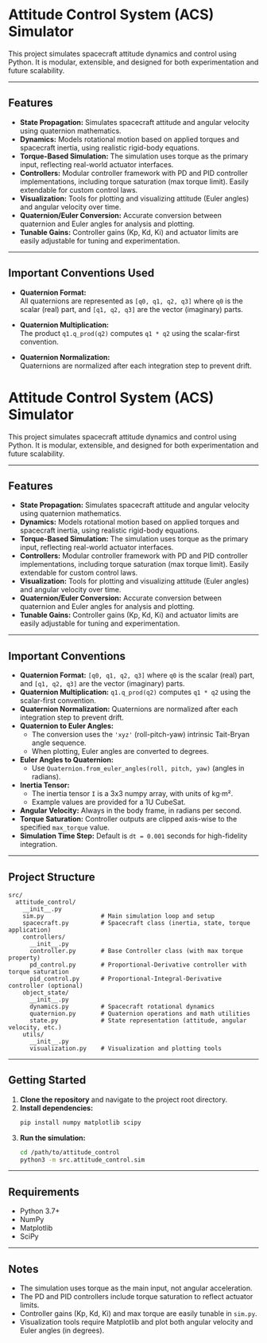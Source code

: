 # Attitude Control System (ACS) Simulator

This project simulates spacecraft attitude dynamics and control using Python. It is modular, extensible, and designed for both experimentation and future scalability.

---

## Features

- **State Propagation:** Simulates spacecraft attitude and angular velocity using quaternion mathematics.
- **Dynamics:** Models rotational motion based on applied torques and spacecraft inertia, using realistic rigid-body equations.
- **Torque-Based Simulation:** The simulation uses torque as the primary input, reflecting real-world actuator interfaces.
- **Controllers:** Modular controller framework with PD and PID controller implementations, including torque saturation (max torque limit). Easily extendable for custom control laws.
- **Visualization:** Tools for plotting and visualizing attitude (Euler angles) and angular velocity over time.
- **Quaternion/Euler Conversion:** Accurate conversion between quaternion and Euler angles for analysis and plotting.
- **Tunable Gains:** Controller gains (Kp, Kd, Ki) and actuator limits are easily adjustable for tuning and experimentation.

---

## **Important Conventions Used**

- **Quaternion Format:**  
  All quaternions are represented as `[q0, q1, q2, q3]` where `q0` is the scalar (real) part, and `[q1, q2, q3]` are the vector (imaginary) parts.

- **Quaternion Multiplication:**  
  The product `q1.q_prod(q2)` computes `q1 * q2` using the scalar-first convention.

- **Quaternion Normalization:**  
  Quaternions are normalized after each integration step to prevent drift.


# Attitude Control System (ACS) Simulator

This project simulates spacecraft attitude dynamics and control using Python. It is modular, extensible, and designed for both experimentation and future scalability.

---

## Features

- **State Propagation:** Simulates spacecraft attitude and angular velocity using quaternion mathematics.
- **Dynamics:** Models rotational motion based on applied torques and spacecraft inertia, using realistic rigid-body equations.
- **Torque-Based Simulation:** The simulation uses torque as the primary input, reflecting real-world actuator interfaces.
- **Controllers:** Modular controller framework with PD and PID controller implementations, including torque saturation (max torque limit). Easily extendable for custom control laws.
- **Visualization:** Tools for plotting and visualizing attitude (Euler angles) and angular velocity over time.
- **Quaternion/Euler Conversion:** Accurate conversion between quaternion and Euler angles for analysis and plotting.
- **Tunable Gains:** Controller gains (Kp, Kd, Ki) and actuator limits are easily adjustable for tuning and experimentation.

---

## Important Conventions

- **Quaternion Format:** `[q0, q1, q2, q3]` where `q0` is the scalar (real) part, and `[q1, q2, q3]` are the vector (imaginary) parts.
- **Quaternion Multiplication:** `q1.q_prod(q2)` computes `q1 * q2` using the scalar-first convention.
- **Quaternion Normalization:** Quaternions are normalized after each integration step to prevent drift.
- **Quaternion to Euler Angles:**
  - The conversion uses the `'xyz'` (roll-pitch-yaw) intrinsic Tait-Bryan angle sequence.
  - When plotting, Euler angles are converted to degrees.
- **Euler Angles to Quaternion:**
  - Use `Quaternion.from_euler_angles(roll, pitch, yaw)` (angles in radians).
- **Inertia Tensor:**
  - The inertia tensor `I` is a 3x3 numpy array, with units of kg·m².
  - Example values are provided for a 1U CubeSat.
- **Angular Velocity:** Always in the body frame, in radians per second.
- **Torque Saturation:** Controller outputs are clipped axis-wise to the specified `max_torque` value.
- **Simulation Time Step:** Default is `dt = 0.001` seconds for high-fidelity integration.

---

## Project Structure

```
src/
  attitude_control/
    __init__.py
    sim.py                # Main simulation loop and setup
    spacecraft.py         # Spacecraft class (inertia, state, torque application)
    controllers/
      __init__.py
      controller.py       # Base Controller class (with max torque property)
      pd_control.py       # Proportional-Derivative controller with torque saturation
      pid_control.py      # Proportional-Integral-Derivative controller (optional)
    object_state/
      __init__.py
      dynamics.py         # Spacecraft rotational dynamics
      quaternion.py       # Quaternion operations and math utilities
      state.py            # State representation (attitude, angular velocity, etc.)
    utils/
      __init__.py
      visualization.py    # Visualization and plotting tools
```

---

## Getting Started

1. **Clone the repository** and navigate to the project root directory.
2. **Install dependencies:**
   ```bash
   pip install numpy matplotlib scipy
   ```
3. **Run the simulation:**
   ```bash
   cd /path/to/attitude_control
   python3 -m src.attitude_control.sim
   ```

---

## Requirements

- Python 3.7+
- NumPy
- Matplotlib
- SciPy

---

## Notes

- The simulation uses torque as the main input, not angular acceleration.
- The PD and PID controllers include torque saturation to reflect actuator limits.
- Controller gains (Kp, Kd, Ki) and max torque are easily tunable in `sim.py`.
- Visualization tools require Matplotlib and plot both angular velocity and Euler angles (in degrees).

